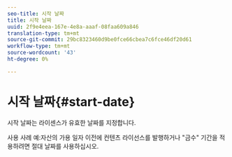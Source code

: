```yaml
---
seo-title: 시작 날짜
title: 시작 날짜
uuid: 2f9e4eea-167e-4e8a-aaaf-08faa609a846
translation-type: tm+mt
source-git-commit: 29bc8323460d9be0fce66cbea7c6fce46df20d61
workflow-type: tm+mt
source-wordcount: '43'
ht-degree: 0%

---
```



# 시작 날짜{#start-date}

시작 날짜는 라이센스가 유효한 날짜를 지정합니다.

사용 사례 예:자산의 가용 일자 이전에 컨텐츠 라이선스를 발행하거나 &quot;금수&quot; 기간을 적용하려면 절대 날짜를 사용하십시오.
